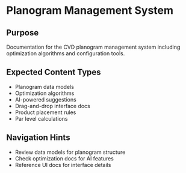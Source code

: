 # Planogram Management System

## Purpose
Documentation for the CVD planogram management system including optimization algorithms and configuration tools.

## Expected Content Types
- Planogram data models
- Optimization algorithms
- AI-powered suggestions
- Drag-and-drop interface docs
- Product placement rules
- Par level calculations

## Navigation Hints
- Review data models for planogram structure
- Check optimization docs for AI features
- Reference UI docs for interface details
